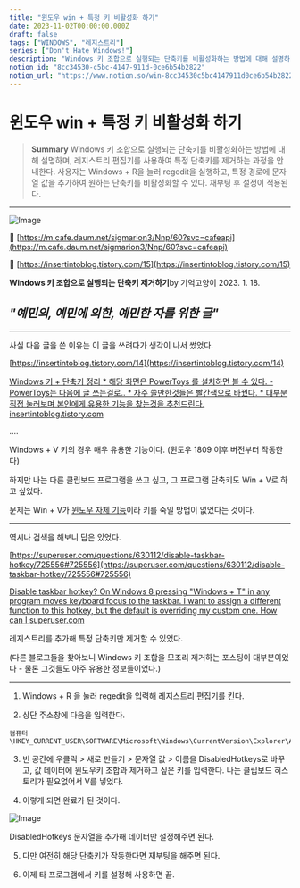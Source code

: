 ```yaml
---
title: "윈도우 win + 특정 키 비활성화 하기"
date: 2023-11-02T00:00:00.000Z
draft: false
tags: ["WINDOWS", "레지스트리"]
series: ["Don't Hate Windows!"]
description: "Windows 키 조합으로 실행되는 단축키를 비활성화하는 방법에 대해 설명하며, 레지스트리 편집기를 사용하여 특정 단축키를 제거하는 과정을 안내한다. 사용자는 Windows + R을 눌러 regedit을 실행하고, 특정 경로에 문자열 값을 추가하여 원하는 단축키를 비활성화할 수 있다. 재부팅 후 설정이 적용된다."
notion_id: "8cc34530-c5bc-4147-911d-0ce6b54b2822"
notion_url: "https://www.notion.so/win-8cc34530c5bc4147911d0ce6b54b2822"
---
```


# 윈도우 win + 특정 키 비활성화 하기

> **Summary**
> Windows 키 조합으로 실행되는 단축키를 비활성화하는 방법에 대해 설명하며, 레지스트리 편집기를 사용하여 특정 단축키를 제거하는 과정을 안내한다. 사용자는 Windows + R을 눌러 regedit을 실행하고, 특정 경로에 문자열 값을 추가하여 원하는 단축키를 비활성화할 수 있다. 재부팅 후 설정이 적용된다.

---

![Image](https://prod-files-secure.s3.us-west-2.amazonaws.com/09ccd4d5-876c-4bba-bbdf-cc77a0a11257/11cd1f3c-70bb-4ab7-9e2c-2f1936e43f10/Untitled.png?X-Amz-Algorithm=AWS4-HMAC-SHA256&X-Amz-Content-Sha256=UNSIGNED-PAYLOAD&X-Amz-Credential=ASIAZI2LB466QSBUZOPU%2F20250724%2Fus-west-2%2Fs3%2Faws4_request&X-Amz-Date=20250724T102026Z&X-Amz-Expires=3600&X-Amz-Security-Token=IQoJb3JpZ2luX2VjEAIaCXVzLXdlc3QtMiJGMEQCIDk7td%2Fx30abq4j1WmlKOd0ZOnYUYEvVwBl56LHn6gH%2FAiBfumEGJ9XsLOIpQbDlmGQ9wQE5z1PiAlt8c6MirwgCjyr%2FAwgqEAAaDDYzNzQyMzE4MzgwNSIMac3sT1LsakE936eFKtwDm1AmOFTWZsq1VpIr%2BumoFpNl9Fot0x2ye9IXVRP6QmMVjSGmmOtMsOKAThnPN0WBxiS1yGgBPHAFBbp%2Bk%2B1dTDxZjO6IYx2cyd26RFnZ2sXJbv30vo8amJX0L9CukPKfXY0zaWf2h6b00Z8XR60MOYvd4kbb7W3LEiP8i0TmMrha%2BMQ6YrwZf1Ydc9gCvk98fWbirqFpxWMUel7GxosFc1cstzBUQc%2BMvaIxk6HxEIm%2BUO7s%2BaLYOtyaO3xpTJrcnbKf3UUqTZncFozLYLRBcdMdaCmMMVKP1nupeyivLXMYzXf%2FB35FVHxu7UTu5SJaLPUGTNFyNZ8YoU%2BbfP1COV3scHdgIMvFbNIEIOL4pejbUeER8LhS8cTBtuUV2%2FlMdKcb3mvBiS2Ay5bYGNwrw0uMNKZoGXWIe8hzAsxeDQWSskcAHKvYtLt3up803X3ttSH%2FvykwdJZ%2F%2FMz%2Fta4p%2B7SK04K%2BorQx%2F729RtbOZbo9drPd%2Bcru2alxoDZDfgdOhp%2FZYCz7E3kZtHesDlchXpHlUD6a%2BvQUXgG39gupnDCZbzQsZuu1x%2FnNu48teJDaBm2fF7S9Ef1%2BHto1OUYvTP42UquLWomL4%2Bx3iczpz7vp4QARLFNPsoTf3QUwtPaHxAY6pgEyzi1iK1F%2BGZx1MAWKzMNDTjdyM00USgH0E1TlhlaH1XhkHwlJkcqogonQlxSGPa24SzdGec9IjPebV86ypC8RIbGaHciIp0F5xxSQL9moHfF0Q%2FFGF068X%2BU9ZtNDUKEWyZKtQhIUaQTU0tXNMC44CdZdkpTlOamSR5UI7fa9LQYX%2FQfhfwWjt%2FXD5iOVhmgy38mhh5PqOoVNivkH63kVyMNb6ibC&X-Amz-Signature=8380065f8b86bdb0124104e30fced6a84e0b4efb699a088388f0920ff0cf068e&X-Amz-SignedHeaders=host&x-amz-checksum-mode=ENABLED&x-id=GetObject)

🔗 [https://m.cafe.daum.net/sigmarion3/Nnp/60?svc=cafeapi](https://m.cafe.daum.net/sigmarion3/Nnp/60?svc=cafeapi)

🔗 [https://insertintoblog.tistory.com/15](https://insertintoblog.tistory.com/15)

**Windows 키 조합으로 실행되는 단축키 제거하기**by 기억고양이 2023. 1. 18.

## *"예민의, 예민에 의한, 예민한 자를 위한 글"*

---

사실 다음 글을 쓴 이유는 이 글을 쓰려다가 생각이 나서 썼었다.

[https://insertintoblog.tistory.com/14](https://insertintoblog.tistory.com/14)

[](https://insertintoblog.tistory.com/14)[
](https://insertintoblog.tistory.com/14)[Windows 키 + 단축키 정리](https://insertintoblog.tistory.com/14)[
](https://insertintoblog.tistory.com/14)[* 해당 화면은 PowerToys 를 설치하면 볼 수 있다. - PowerToys는 다음에 글 쓰는걸로.. * 자주 쓸만한것들은 빨간색으로 바꿨다. * 대부분 직접 눌러보며 본인에게 유용한 기능을 찾는것을 추천드린다.](https://insertintoblog.tistory.com/14)[
](https://insertintoblog.tistory.com/14)[insertintoblog.tistory.com](https://insertintoblog.tistory.com/14)

....

Windows + V 키의 경우 매우 유용한 기능이다. (윈도우 1809 이후 버전부터 작동한다)

하지만 나는 다른 클립보드 프로그램을 쓰고 싶고, 그 프로그램 단축키도 Win + V로 하고 싶었다.

문제는 Win + V가 <u>윈도우 자체 기능</u>이라 키를 죽일 방법이 없었다는 것이다.

---

역시나 검색을 해보니 답은 있었다.

[https://superuser.com/questions/630112/disable-taskbar-hotkey/725556#725556](https://superuser.com/questions/630112/disable-taskbar-hotkey/725556#725556)

[](https://superuser.com/questions/630112/disable-taskbar-hotkey/725556#725556)[
](https://superuser.com/questions/630112/disable-taskbar-hotkey/725556#725556)[Disable taskbar hotkey?](https://superuser.com/questions/630112/disable-taskbar-hotkey/725556#725556)[
](https://superuser.com/questions/630112/disable-taskbar-hotkey/725556#725556)[On Windows 8 pressing "Windows + T" in any program moves keyboard focus to the taskbar. I want to assign a different function to this hotkey, but the default is overriding my custom one. How can I](https://superuser.com/questions/630112/disable-taskbar-hotkey/725556#725556)[
](https://superuser.com/questions/630112/disable-taskbar-hotkey/725556#725556)[superuser.com](https://superuser.com/questions/630112/disable-taskbar-hotkey/725556#725556)

레지스트리를 추가해 특정 단축키만 제거할 수 있었다.

(다른 블로그들을 찾아보니 Windows 키 조합을 모조리 제거하는 포스팅이 대부분이었다 - 물론 그것들도 아주 유용한 정보들이었다.)

---

1. Windows + R 을 눌러 regedit을 입력해 레지스트리 편집기를 킨다.

2. 상단 주소창에 다음을 입력한다.

```plain text
컴퓨터\HKEY_CURRENT_USER\SOFTWARE\Microsoft\Windows\CurrentVersion\Explorer\Advanced
```

3. 빈 공간에 우클릭 > 새로 만들기 > 문자열 값 > 이름을 DisabledHotkeys로 바꾸고, 값 데이터에 윈도우키 조합과 제거하고 싶은 키를 입력한다. 나는 클립보드 히스토리가 필요없어서 V를 넣었다.

4. 이렇게 되면 완료가 된 것이다.

![Image](https://blog.kakaocdn.net/dn/cuHcG1/btrWw64n3zf/cahwtX19KIBqphSG6RvZS0/img.png)

DisabledHotkeys 문자열을 추가해 데이터만 설정해주면 된다.

5. 다만 여전히 해당 단축키가 작동한다면 재부팅을 해주면 된다.

6. 이제 타 프로그램에서 키를 설정해 사용하면 끝.

